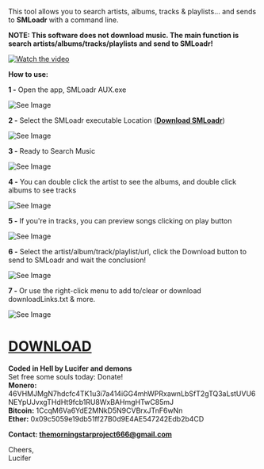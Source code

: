 This tool allows you to search artists, albums, tracks & playlists... and sends to **SMLoadr** with a command line.  

**NOTE:
This software does not download music. The main function is search artists/albums/tracks/playlists and send to SMLoadr!**  

[![Watch the video](https://imgur.com/bjct5cH.png)](https://youtu.be/brGIct0G8ME)


**How to use:**

**1 -** Open the app, SMLoadr AUX.exe

![See Image](https://imgur.com/JNvk6M5.png)  

**2 -** Select the SMLoadr executable Location ([**Download SMLoadr**](https://git.fuwafuwa.moe/SMLoadrDev/SMLoadr/releases)) 

![See Image](https://imgur.com/jYTYoZE.png)  

**3 -** Ready to Search Music

![See Image](https://imgur.com/Y68kpyW.png)  

**4 -** You can double click the artist to see the albums, and double click albums to see tracks

![See Image](https://imgur.com/Ki9Vus3.png) 

**5 -** If you're in tracks, you can preview songs clicking on play button

![See Image](https://imgur.com/Lr5huaP.png)

**6 -** Select the artist/album/track/playlist/url, click the Download button to send to SMLoadr and wait the conclusion!

![See Image](https://imgur.com/Ioy0fXW.png)  

**7 -** Or use the right-click menu to add to/clear or download downloadLinks.txt & more.

![See Image](https://imgur.com/TfDQ9EX.png)  


# [DOWNLOAD](https://github.com/thelucifermorningstar/SMLoadr-AUX/releases)  

**Coded in Hell by Lucifer and demons**  
Set free some souls today: Donate!  
**Monero:** 46VHMJMgN7hdcfc4TK1u3i7a414iGG4mhWPRxawnLbSfT2gTQ3aLstUVU6NEYpUJvxgTHdHt9fcb1RU8WxBAHmgHTwC85mJ  
**Bitcoin:** 1CcqM6Va6YdE2MNkD5N9CVBrxJTnF6wNn  
**Ether:** 0x09c5059e19db51ff27B0d9E4AE547242Edb2b4CD  


**Contact: themorningstarproject666@gmail.com**

Cheers,  
Lucifer
